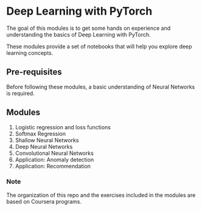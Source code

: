 # Deep Learning with PyTorch
The goal of this modules is to get some hands on experience and understanding the basics of Deep Learning with PyTorch.

These modules provide a set of notebooks that will help you explore deep learning concepts.

## Pre-requisites

Before following these modules, a basic understanding of Neural Networks is required.


## Modules

1. Logistic regression and loss functions
2. Softmax Regression
3. Shallow Neural Networks
4. Deep Neural Networks
5. Convolutional Neural Networks
6. Application: Anomaly detection
7. Application: Recommendation

### Note
The organization of this repo and the exercises included in the modules are based on Coursera programs.
